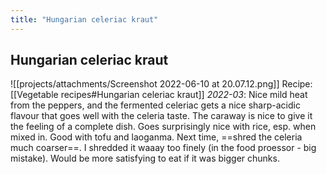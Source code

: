 ```yaml
---
title: "Hungarian celeriac kraut"
---
```


## Hungarian celeriac kraut
![[projects/attachments/Screenshot 2022-06-10 at 20.07.12.png]]
Recipe: [[Vegetable recipes#Hungarian celeriac kraut]]
_2022-03_:
Nice mild heat from the peppers, and the fermented celeriac gets a nice sharp-acidic flavour that goes well with the celeria taste. The caraway is nice to give it the feeling of a complete dish.
Goes surprisingly nice with rice, esp. when mixed in. Good with tofu and laoganma.
Next time, ==shred the celeria much coarser==. I shredded it waaay too finely (in the food proessor - big mistake). Would be more satisfying to eat if it was bigger chunks.

